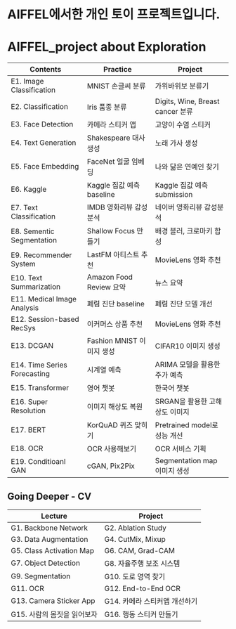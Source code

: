# AIFFEL에서한 개인 토이 프로젝트입니다.

# AIFFEL_project about Exploration

|Contents|Practice|Project|
|-----|---|---|
|E1. Image Classification|MNIST 손글씨 분류|가위바위보 분류기|
|E2. Classification|Iris 품종 분류|Digits, Wine, Breast cancer 분류|
|E3. Face Detection|카메라 스티커 앱|고양이 수염 스티커|
|E4. Text Generation|Shakespeare 대사 생성|노래 가사 생성|
|E5. Face Embedding|FaceNet 얼굴 임베딩|나와 닮은 연예인 찾기|
|E6. Kaggle|Kaggle 집값 예측 baseline|Kaggle 집값 예측 submission|
|E7. Text Classification|IMDB 영화리뷰 감성분석|네이버 영화리뷰 감성분석|
|E8. Sementic Segmentation|Shallow Focus 만들기|배경 블러, 크로마키 합성|
|E9. Recommender System|LastFM 아티스트 추천|MovieLens 영화 추천|
|E10. Text Summarization|Amazon Food Review 요약|뉴스 요약|
|E11. Medical Image Analysis|폐렴 진단 baseline|폐렴 진단 모델 개선|
|E12. Session-based RecSys|이커머스 상품 추천|MovieLens 영화 추천|
|E13. DCGAN|Fashion MNIST 이미지 생성|CIFAR10 이미지 생성|
|E14. Time Series Forecasting|시계열 예측|ARIMA 모델을 활용한 주가 예측|
|E15. Transformer|영어 챗봇|한국어 챗봇|
|E16. Super Resolution|이미지 해상도 복원|SRGAN을 활용한 고해상도 이미지|
|E17. BERT|KorQuAD 퀴즈 맞히기|Pretrained model로 성능 개선|
|E18. OCR|OCR 사용해보기|OCR 서비스 기획|
|E19. Conditioanl GAN|cGAN, Pix2Pix|Segmentation map 이미지 생성|


## Going Deeper - CV

|Lecture|Project|
|---|---|
|G1. Backbone Network|G2. Ablation Study|
|G3. Data Augmentation|G4. CutMix, Mixup|
|G5. Class Activation Map|G6. CAM, Grad-CAM|
|G7. Object Detection|G8. 자율주행 보조 시스템|
|G9. Segmentation|G10. 도로 영역 찾기|
|G11. OCR|G12. End-to-End OCR|
|G13. Camera Sticker App |G14. 카메라 스티커앱 개선하기|
|G15. 사람의 몸짓을 읽어보자|G16. 행동 스티커 만들기|
